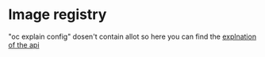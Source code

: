 # Image registry

"oc explain config" dosen't contain allot so here you can find the [explnation of the api](https://docs.openshift.com/container-platform/4.3/registry/configuring-registry-operator.html)

